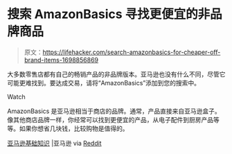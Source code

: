 # 搜索 AmazonBasics 寻找更便宜的非品牌商品

> 原文：<https://lifehacker.com/search-amazonbasics-for-cheaper-off-brand-items-1698856869>

大多数零售店都有自己的畅销产品的非品牌版本。亚马逊也没有什么不同，尽管它可能更难找到。要达成交易，请将“AmazonBasics”添加到您的搜索中。

Watch

AmazonBasics 是亚马逊相当于商店的品牌。通常，产品直接来自亚马逊盒子。像其他商店品牌一样，你经常可以找到更便宜的产品，从电子配件到厨房产品等等。如果你想省几块钱，比较购物是值得的。

[亚马逊基础知识](http://www.amazon.com/b/?asc_campaign=InlineText&asc_refurl=https://lifehacker.com/search-amazonbasics-for-cheaper-off-brand-items-1698856869&asc_source=&ie=UTF8&node=10112675011&pf_rd_i=amazonbasics&pf_rd_m=ATVPDKIKX0DER&pf_rd_p=2076505542&pf_rd_r=1XHNF0FYJWYV8MR07DRY&pf_rd_s=desktop-signpost&pf_rd_t=301&qid=1429486563&ref=spkl_1_0_2076505542&tag=kinjalifehackerlink-20) |亚马逊 via [Reddit](http://www.reddit.com/r/Frugal/comments/334rnj/when_buying_on_amazon_search_for_the_brand/)